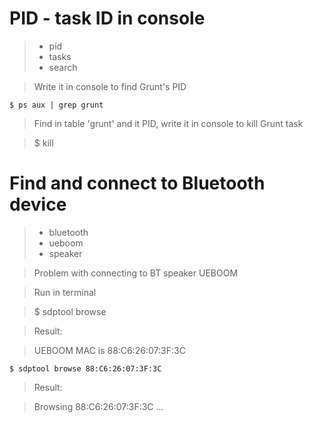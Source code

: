 # PID - task ID in console

>* pid
>* tasks
>* search

>Write it in console to find Grunt's PID 

```console
$ ps aux | grep grunt
```

>Find in table 'grunt' and it PID, write it in console to kill Grunt task

>$ kill **<pid>**





# Find and connect to Bluetooth device

>* bluetooth
>* ueboom
>* speaker

>Problem with connecting to BT speaker UEBOOM

>Run in terminal 

>$ sdptool browse **<MAC address>**

>Result:

>UEBOOM MAC is 88:C6:26:07:3F:3C

```console
$ sdptool browse 88:C6:26:07:3F:3C
```

>Result:

>Browsing 88:C6:26:07:3F:3C ...


